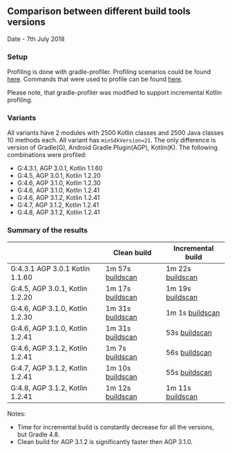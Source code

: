 
## Comparison between different build tools versions

Date - 7th July 2018
  
### Setup
  
Profiling is done with gradle-profiler. Profiling scenarios could be found [here](https://github.com/android/android-studio-poet/blob/master/configs/build-tool-versions/gradle-profiler.scenarios). 
Commands that were used to profile can be found [here](https://github.com/android/android-studio-poet/blob/master/configs/build-tool-versions/gradle-profiler-commands.txt).

Please note, that gradle-profiler was modified to support incremental Kotlin profiling.

### Variants
All variants have 2 modules with 2500 Kotlin classes and 2500 Java classes 10 methods each. All variant has 
`minSdkVersion=21`.
The only difference is version of Gradle(G), Android Gradle Plugin(AGP), Kotlin(K).
The following combinations were profiled:
  * G:4.3.1, AGP 3.0.1, Kotlin 1.1.60
  * G:4.5, AGP 3.0.1, Kotlin 1.2.20
  * G:4.6, AGP 3.1.0, Kotlin 1.2.30
  * G:4.6, AGP 3.1.0, Kotlin 1.2.41
  * G:4.6, AGP 3.1.2, Kotlin 1.2.41
  * G:4.7, AGP 3.1.2, Kotlin 1.2.41
  * G:4.8, AGP 3.1.2, Kotlin 1.2.41

### Summary of the results

|             | Clean build | Incremental build |
|-------------|-------------| ----------------- |
|G:4.3.1 AGP 3.0.1 Kotlin 1.1.60 | 1m 57s [buildscan](https://scans.gradle.com/s/bvdlmqauv4vfi) | 1m 22s [buildscan](https://scans.gradle.com/s/tsesvbvtmhqzi) |
|G:4.5, AGP 3.0.1, Kotlin 1.2.20 | 1m 17s [buildscan](https://scans.gradle.com/s/ek2vtboirtgpc) | 1m 19s [buildscan](https://scans.gradle.com/s/pghes2tsukg7s) |
|G:4.6, AGP 3.1.0, Kotlin 1.2.30 | 1m 31s [buildscan](https://scans.gradle.com/s/momm25atli64q) | 1m 1s [buildscan](https://scans.gradle.com/s/uxmkl46swvefu) |
|G:4.6, AGP 3.1.0, Kotlin 1.2.41 | 1m 31s [buildscan](https://scans.gradle.com/s/unrlpbrwzaa3g) | 53s [buildscan](https://scans.gradle.com/s/f2lxmcbwglth4) |
|G:4.6, AGP 3.1.2, Kotlin 1.2.41 | 1m 7s [buildscan](https://scans.gradle.com/s/h4gqgwb4al4mu)| 56s [buildscan](https://scans.gradle.com/s/a2ufhihk2mmpi) |
|G:4.7, AGP 3.1.2, Kotlin 1.2.41 | 1m 10s [buildscan](https://scans.gradle.com/s/ulf32prjxbkny)| 55s [buildscan](https://scans.gradle.com/s/zvbhbskzpd6be) |
|G:4.8, AGP 3.1.2, Kotlin 1.2.41 | 1m 12s [buildscan](https://scans.gradle.com/s/2jbjvjhapt7pa)| 1m 11s [buildscan](https://scans.gradle.com/s/nmrtqbgq3yya6) |
  
Notes:
  * Time for incremental build is constantly decrease for all the versions, but Gradle 4.8.
  * Clean build for AGP 3.1.2 is significantly faster then AGP 3.1.0.  